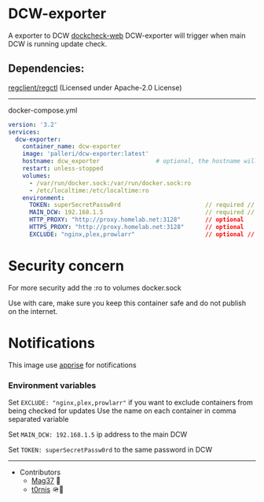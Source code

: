 # DCW-exporter

A exporter to DCW [dockcheck-web](https://github.com/Palleri/DCW)
DCW-exporter will trigger when main DCW is running update check.

## Dependencies:
[regclient/regctl](https://github.com/regclient/regclient) (Licensed under Apache-2.0 License)


----

docker-compose.yml
```yml
version: '3.2'
services:
  dcw-exporter:
    container_name: dcw-exporter
    image: 'palleri/dcw-exporter:latest'
    hostname: dcw_exporter                # optional, the hostname will be displayed in the ui
    restart: unless-stopped
    volumes:
      - /var/run/docker.sock:/var/run/docker.sock:ro
      - /etc/localtime:/etc/localtime:ro
    environment:
      TOKEN: superSecretPassw0rd                        // required // Main DCW token
      MAIN_DCW: 192.168.1.5                             // required // Ip address to the main DCW
      HTTP_PROXY: "http://proxy.homelab.net:3128"       // optional
      HTTPS_PROXY: "http://proxy.homelab.net:3128"      // optional
      EXCLUDE: "nginx,plex,prowlarr"                    // optional // Exclude containers from being checked for updates
```

# Security concern
For more security add the :ro to volumes docker.sock

Use with care, make sure you keep this container safe and do not publish on the internet.


# Notifications
This image use [apprise](https://github.com/caronc/apprise) for notifications

### Environment variables
Set `EXCLUDE: "nginx,plex,prowlarr"` if you want to exclude containers from being checked for updates
Use the name on each container in comma separated variable

Set `MAIN_DCW: 192.168.1.5` ip address to the main DCW

Set `TOKEN: superSecretPassw0rd` to the same password in DCW

-------


* Contributors
  - [Mag37](https://github.com/Mag37) 👑
  - [t0rnis](https://github.com/t0rnis) 🪖🐛
